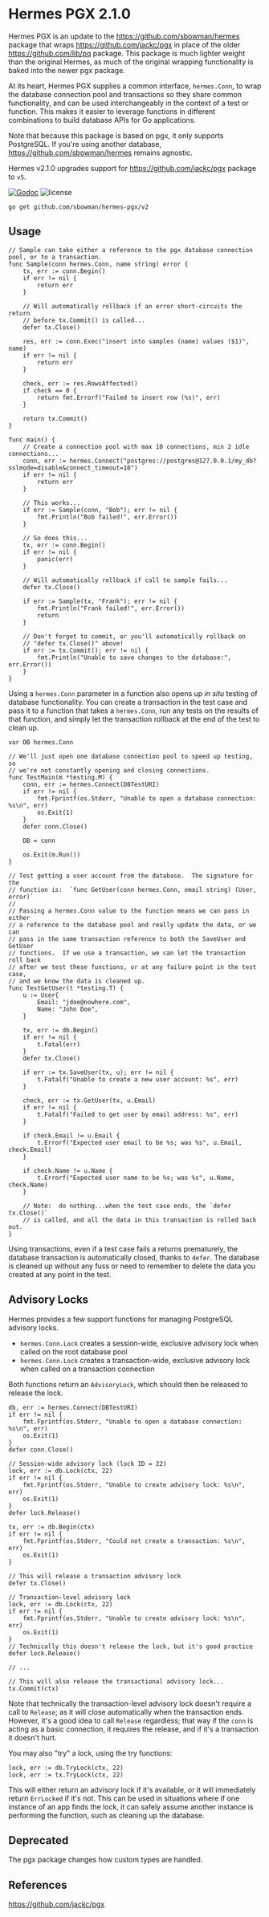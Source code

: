 # Hermes PGX 2.1.0

Hermes PGX is an update to the https://github.com/sbowman/hermes package that wraps
https://github.com/jackc/pgx in place of the older https://github.com/lib/pq package. This package
is much lighter weight than the original Hermes, as much of the original wrapping functionality is
baked into the newer pgx package.

At its heart, Hermes PGX supplies a common interface, `hermes.Conn`, to wrap the database connection
pool and transactions so they share common functionality, and can be used interchangeably in the
context of a test or function. This makes it easier to leverage functions in different combinations
to build database APIs for Go applications.

Note that because this package is based on pgx, it only supports PostgreSQL. If you're using another
database, https://github.com/sbowman/hermes remains agnostic.

Hermes v2.1.0 upgrades support for https://github.com/jackc/pgx package to `v5`.

[![Godoc](http://img.shields.io/badge/godoc-reference-blue.svg?style=flat)](https://godoc.org/github.com/sbowman/hermes-pgx/v2)
![license](http://img.shields.io/badge/license-MIT-red.svg?style=flat)

    go get github.com/sbowman/hermes-pgx/v2

## Usage

    // Sample can take either a reference to the pgx database connection pool, or to a transaction.
    func Sample(conn hermes.Conn, name string) error {
        tx, err := conn.Begin()
        if err != nil {
            return err
        }
        
        // Will automatically rollback if an error short-circuits the return
        // before tx.Commit() is called...
        defer tx.Close() 

        res, err := conn.Exec("insert into samples (name) values ($1)", name)
        if err != nil {
            return err
        }

        check, err := res.RowsAffected()
        if check == 0 {
            return fmt.Errorf("Failed to insert row (%s)", err)
        }

        return tx.Commit()
    }

    func main() {
        // Create a connection pool with max 10 connections, min 2 idle connections...
        conn, err := hermes.Connect("postgres://postgres@127.0.0.1/my_db?sslmode=disable&connect_timeout=10")
        if err != nil {
            return err
        }

        // This works...
        if err := Sample(conn, "Bob"); err != nil {
            fmt.Println("Bob failed!", err.Error())
        }

        // So does this...
        tx, err := conn.Begin()
        if err != nil {
            panic(err)
        }

        // Will automatically rollback if call to sample fails...
        defer tx.Close() 

        if err := Sample(tx, "Frank"); err != nil {
            fmt.Println("Frank failed!", err.Error())
            return
        }

        // Don't forget to commit, or you'll automatically rollback on 
        // "defer tx.Close()" above!
        if err := tx.Commit(); err != nil {
            fmt.Println("Unable to save changes to the database:", err.Error())
        }
    }

Using a `hermes.Conn` parameter in a function also opens up *in situ* testing of database
functionality. You can create a transaction in the test case and pass it to a function that takes
a `hermes.Conn`, run any tests on the results of that function, and simply let the transaction
rollback at the end of the test to clean up.

    var DB hermes.Conn
    
    // We'll just open one database connection pool to speed up testing, so 
    // we're not constantly opening and closing connections.
    func TestMain(m *testing.M) {
	    conn, err := hermes.Connect(DBTestURI)
	    if err != nil {
	        fmt.Fprintf(os.Stderr, "Unable to open a database connection: %s\n", err)
	        os.Exit(1)
    	}
    	defer conn.Close()
    	
    	DB = conn
    	
    	os.Exit(m.Run())
    }
    
    // Test getting a user account from the database.  The signature for the
    // function is:  `func GetUser(conn hermes.Conn, email string) (User, error)`
    // 
    // Passing a hermes.Conn value to the function means we can pass in either
    // a reference to the database pool and really update the data, or we can
    // pass in the same transaction reference to both the SaveUser and GetUser
    // functions.  If we use a transaction, we can let the transaction roll back 
    // after we test these functions, or at any failure point in the test case,
    // and we know the data is cleaned up. 
    func TestGetUser(t *testing.T) {
        u := User{
            Email: "jdoe@nowhere.com",
            Name: "John Doe",
        }
        
        tx, err := db.Begin()
        if err != nil {
            t.Fatal(err)
        }
        defer tx.Close()
        
        if err := tx.SaveUser(tx, u); err != nil {
            t.Fatalf("Unable to create a new user account: %s", err)
        }
        
        check, err := tx.GetUser(tx, u.Email)
        if err != nil {
            t.Fatalf("Failed to get user by email address: %s", err)
        }
        
        if check.Email != u.Email {
            t.Errorf("Expected user email to be %s; was %s", u.Email, check.Email)
        } 
        
        if check.Name != u.Name {
            t.Errorf("Expected user name to be %s; was %s", u.Name, check.Name)
        } 
        
        // Note:  do nothing...when the test case ends, the `defer tx.Close()`
        // is called, and all the data in this transaction is rolled back out.
    }

Using transactions, even if a test case fails a returns prematurely, the database transaction is
automatically closed, thanks to `defer`. The database is cleaned up without any fuss or need to
remember to delete the data you created at any point in the test.

## Advisory Locks

Hermes provides a few support functions for managing PostgreSQL advisory locks.

* `hermes.Conn.Lock` creates a session-wide, exclusive advisory lock when called on the root database pool
* `hermes.Conn.Lock` creates a transaction-wide, exclusive advisory lock when called on a transaction connection

Both functions return an `AdvisoryLock`, which should then be released to release the lock.

    db, err := hermes.Connect(DBTestURI)
    if err != nil {
        fmt.Fprintf(os.Stderr, "Unable to open a database connection: %s\n", err)
        os.Exit(1)
    }
    defer conn.Close()

    // Session-wide advisory lock (lock ID = 22)
    lock, err := db.Lock(ctx, 22)
    if err != nil {
        fmt.Fprintf(os.Stderr, "Unable to create advisory lock: %s\n", err)
        os.Exit(1)
    }
    defer lock.Release()

    tx, err := db.Begin(ctx)
    if err != nil {
        fmt.Fprintf(os.Stderr, "Could not create a transaction: %s\n", err)
        os.Exit(1)
    }

    // This will release a transaction advisory lock
    defer tx.Close()

    // Transaction-level advisory lock
    lock, err := db.Lock(ctx, 22)
    if err != nil {
        fmt.Fprintf(os.Stderr, "Unable to create advisory lock: %s\n", err)
        os.Exit(1)
    }
    // Technically this doesn't release the lock, but it's good practice
    defer lock.Release()

    // ...

    // This will also release the transactional advisory lock...
    tx.Commit(ctx)

Note that technically the transaction-level advisory lock doesn't require a call to `Release`; as
it will close automatically when the transaction ends. However, it's a good idea to call `Release`
regardless; that way if the `conn` is acting as a basic connection, it requires the release, and
if it's a transaction it doesn't hurt.

You may also "try" a lock, using the try functions:

    lock, err := db.TryLock(ctx, 22)
    lock, err := tx.TryLock(ctx, 22)

This will either return an advisory lock if it's available, or it will immediately return `ErrLocked`
if it's not. This can be used in situations where if one instance of an app finds the lock, it
can safely assume another instance is performing the function, such as cleaning up the database.

## Deprecated

The pgx package changes how custom types are handled.

## References

https://github.com/jackc/pgx
